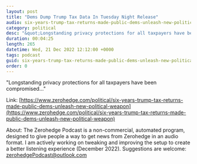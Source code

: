 ```yaml
---
layout: post
title: "Dems Dump Trump Tax Data In Tuesday Night Release"
audio: six-years-trump-tax-returns-made-public-dems-unleash-new-political-weapon-2
category: political
desc: "&quot;Longstanding privacy protections for all taxpayers have been compromised...&quot;"
duration: 00:04:25
length: 265
datetime: Wed, 21 Dec 2022 12:12:00 +0000
tags: podcast
guid: six-years-trump-tax-returns-made-public-dems-unleash-new-political-weapon-0
order: 0
---
```

&quot;Longstanding privacy protections for all taxpayers have been compromised...&quot;

Link: [https://www.zerohedge.com/political/six-years-trump-tax-returns-made-public-dems-unleash-new-political-weapon](https://www.zerohedge.com/political/six-years-trump-tax-returns-made-public-dems-unleash-new-political-weapon)

About: The Zerohedge Podcast is a non-commercial, automated program, designed to give people a way to get news from Zerohedge in an audio format.  I am actively working on tweaking and improving the setup to create a better listening experience (December 2022).  Suggestions are welcome: [zerohedgePodcast@outlook.com](mailto:zerohedgePodcast@outlook.com)